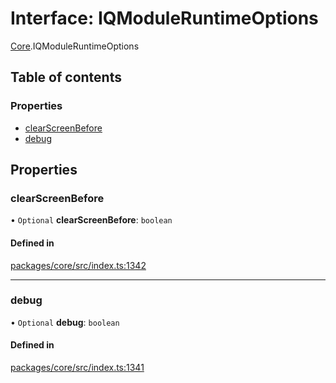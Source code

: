 # Interface: IQModuleRuntimeOptions

[Core](../modules/Core.md).IQModuleRuntimeOptions

## Table of contents

### Properties

- [clearScreenBefore](Core.IQModuleRuntimeOptions.md#clearscreenbefore)
- [debug](Core.IQModuleRuntimeOptions.md#debug)

## Properties

### clearScreenBefore

• `Optional` **clearScreenBefore**: `boolean`

#### Defined in

[packages/core/src/index.ts:1342](https://github.com/iniquitybbs/iniquity/blob/2e1686f/packages/core/src/index.ts#L1342)

___

### debug

• `Optional` **debug**: `boolean`

#### Defined in

[packages/core/src/index.ts:1341](https://github.com/iniquitybbs/iniquity/blob/2e1686f/packages/core/src/index.ts#L1341)

